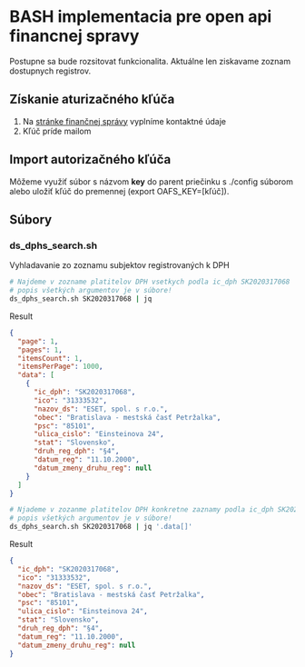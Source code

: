 # BASH implementacia pre open api financnej spravy

Postupne sa bude rozsitovat funkcionalita. Aktuálne len ziskavame zoznam dostupnych registrov.

## Získanie aturizačného kľúča

1. Na [stránke finančnej správy](https://opendata.financnasprava.sk/page/openapi) vyplníme kontaktné údaje
2. Kľúč príde mailom

## Import autorizačného kľúča

Môžeme využiť súbor s názvom **key** do parent priečinku s ./config súborom alebo uložiť kľúč do premennej (export OAFS_KEY=[kľúč]).

## Súbory

### ds_dphs_search.sh

Vyhladavanie zo zoznamu subjektov registrovaných k DPH

``` bash
# Najdeme v zozname platitelov DPH vsetkych podla ic_dph SK2020317068
# popis všetkých argumentov je v súbore!
ds_dphs_search.sh SK2020317068 | jq
```

Result

```json
{
  "page": 1,
  "pages": 1,
  "itemsCount": 1,
  "itemsPerPage": 1000,
  "data": [
    {
      "ic_dph": "SK2020317068",
      "ico": "31333532",
      "nazov_ds": "ESET, spol. s r.o.",
      "obec": "Bratislava - mestská časť Petržalka",
      "psc": "85101",
      "ulica_cislo": "Einsteinova 24",
      "stat": "Slovensko",
      "druh_reg_dph": "§4",
      "datum_reg": "11.10.2000",
      "datum_zmeny_druhu_reg": null
    }
  ]
}
```

``` bash
# Njademe v zozanme platitelov DPH konkretne zaznamy podla ic_dph SK2020317068
# popis všetkých argumentov je v súbore!
ds_dphs_search.sh SK2020317068 | jq '.data[]'
```

Result

```json
{
  "ic_dph": "SK2020317068",
  "ico": "31333532",
  "nazov_ds": "ESET, spol. s r.o.",
  "obec": "Bratislava - mestská časť Petržalka",
  "psc": "85101",
  "ulica_cislo": "Einsteinova 24",
  "stat": "Slovensko",
  "druh_reg_dph": "§4",
  "datum_reg": "11.10.2000",
  "datum_zmeny_druhu_reg": null
}
```
